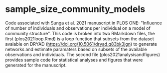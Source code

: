 # sample_size_community_models
Code associated with Sunga et al. 2021 manuscript in PLOS ONE: "Influence of number of individuals and observations per individual on a model of community structure". This code is broken into two RMarkdown files, the first (plos2021loop.Rmd) is a loop function that subsets from the dataset avaiable on DRYAD (https://doi.org/10.5061/dryad.q83bk3jgn) to generate networks and estimate paramaters based on subsets of the available observations and individuals. The second file (plos2021analysisandfigures) provides sample code for statistical analyses and figures that were generated for the manuscript. 

